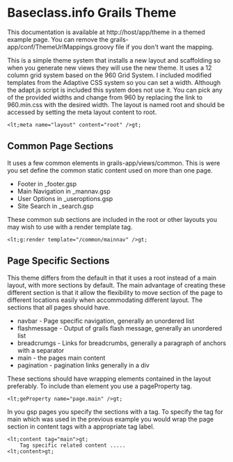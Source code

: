 # Baseclass.info Grails Theme

This documentation is available at http://host/app/theme in a themed example page.  You can remove the grails-app/conf/ThemeUrlMappings.groovy file if you don't want the mapping.

This is a simple theme system that installs a new layout and scaffolding so when you generate new views they will use the new theme. It uses a 12 column grid system based on the 960 Grid System. I included modified templates from the Adaptive CSS system so you can set a width. Although the adapt.js script is included this system does not use it. You can pick any of the provided widths and change from 960 by replacing the link to 960.min.css with the desired width. The layout is named root and should be accessed by setting the meta layout content to root.

    <lt;meta name="layout" content="root" />gt;
   
## Common Page Sections

It uses a few common elements in grails-app/views/common. This is were you set define the common static content used on more than one page.

* Footer in _footer.gsp
* Main Navigation in _mannav.gsp
* User Options in _useroptions.gsp
* Site Search in _search.gsp

These common sub sections are included in the root or other layouts you may wish to use with a render template tag.

    <lt;g:render template="/common/mainnav" />gt;
   
## Page Specific Sections

This theme differs from the default in that it uses a root instead of a main layout, with more sections by default. The main advantage of creating these different section is that it allow the flexibility to move section of the page to different locations easily when accommodating different layout. The sections that all pages should have.

* navbar - Page specific navigation, generally an unordered list
* flashmessage - Output of grails flash message, generally an unordered list
* breadcrumgs - Links for breadcrumbs, generally a paragraph of anchors with a separator
* main - the pages main content
* pagination - pagination links generally in a div

These sections should have wrapping elements contained in the layout preferably. To include than element you use a pageProperty tag.

    <lt;geProperty name="page.main" />gt;
   
In you gsp pages you specify the sections with a tag. To specify the tag for main which was used in the previous example you would wrap the page section in content tags with a appropriate tag label.

    <lt;content tag="main">gt;
        Tag specific related content .....
    <lt;content>gt;
